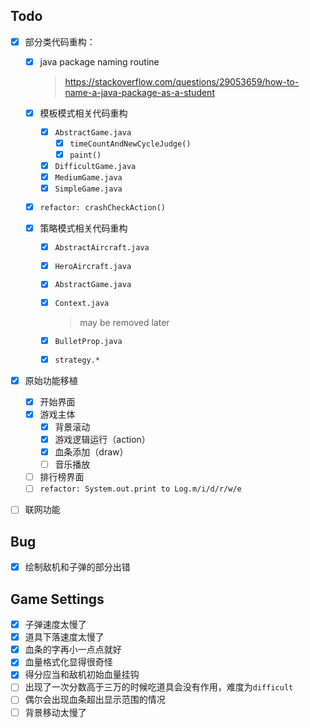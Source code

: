 ## Todo

- [x] 部分类代码重构：

  - [x] java package naming routine

    > https://stackoverflow.com/questions/29053659/how-to-name-a-java-package-as-a-student

  - [x] 模板模式相关代码重构

    - [x] `AbstractGame.java`
      - [x] `timeCountAndNewCycleJudge()`
      - [x] `paint()`
    - [x] `DifficultGame.java`
    - [x] `MediumGame.java`
    - [x] `SimpleGame.java`

  - [x] `refactor: crashCheckAction()`

  - [x] 策略模式相关代码重构

    - [x] `AbstractAircraft.java`
    - [x] `HeroAircraft.java`
    - [x] `AbstractGame.java`
    - [x] `Context.java` 
      
      > may be removed later
      
    - [x] `BulletProp.java`
    - [x] `strategy.*`

- [x] 原始功能移植

  - [x] 开始界面
  - [x] 游戏主体
    - [x] 背景滚动
    - [x] 游戏逻辑运行（action）
    - [x] 血条添加（draw）
    - [ ] 音乐播放
  - [ ] 排行榜界面
  - [ ] `refactor: System.out.print to Log.m/i/d/r/w/e`

- [ ] 联网功能

## Bug

- [x] 绘制敌机和子弹的部分出错


## Game Settings

- [x] 子弹速度太慢了 
- [x] 道具下落速度太慢了
- [x] 血条的字再小一点点就好
- [x] 血量格式化显得很奇怪
- [x] 得分应当和敌机初始血量挂钩
- [ ] 出现了一次分数高于三万的时候吃道具会没有作用，难度为`difficult`
- [ ] 偶尔会出现血条超出显示范围的情况
- [ ] 背景移动太慢了
